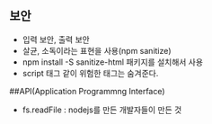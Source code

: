 ## 보안
- 입력 보안, 출력 보안
- 살균, 소독이라는 표현을 사용(npm sanitize)
- npm install -S sanitize-html 패키지를 설치해서 사용
- script 태그 같이 위험한 태그는 숨겨준다.

##API(Application Programmng Interface)
- fs.readFile : nodejs를 만든 개발자들이 만든 것
